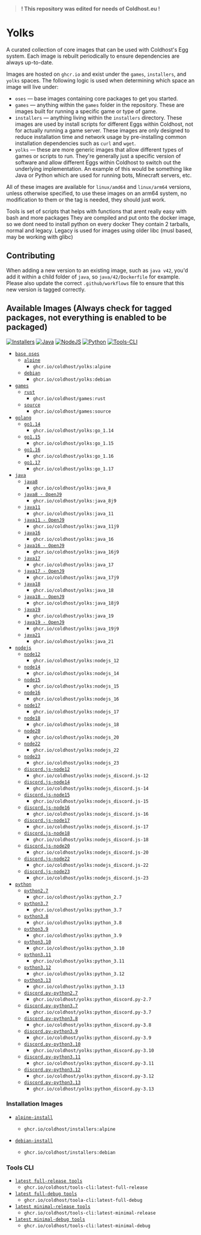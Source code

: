 > **! This repository was edited for needs of Coldhost.eu !**

# Yolks

A curated collection of core images that can be used with Coldhost's Egg system. Each image is rebuilt
periodically to ensure dependencies are always up-to-date.

Images are hosted on `ghcr.io` and exist under the `games`, `installers`, and `yolks` spaces. The following logic
is used when determining which space an image will live under:

* `oses` — base images containing core packages to get you started.
* `games` — anything within the `games` folder in the repository. These are images built for running a specific game
or type of game.
* `installers` — anything living within the `installers` directory. These images are used by install scripts for different
Eggs within Coldhost, not for actually running a game server. These images are only designed to reduce installation time
and network usage by pre-installing common installation dependencies such as `curl` and `wget`.
* `yolks` — these are more generic images that allow different types of games or scripts to run. They're generally just
a specific version of software and allow different Eggs within Coldhost to switch out the underlying implementation. An
example of this would be something like Java or Python which are used for running bots, Minecraft servers, etc.

All of these images are available for `linux/amd64` and `linux/arm64` versions, unless otherwise specified, to use
these images on an arm64 system, no modification to them or the tag is needed, they should just work.

Tools is set of scripts that helps with functions that arent really easy with bash and more packages
They are compiled and put onto the docker image, so we dont need to install python on every docker
They contain 2 tarballs, normal and legacy. Legacy is used for images using older libc (musl based, may be working with glibc)

## Contributing

When adding a new version to an existing image, such as `java v42`, you'd add it within a child folder of `java`, so
`java/42/Dockerfile` for example. Please also update the correct `.github/workflows` file to ensure that this new version
is tagged correctly.

## Available Images (Always check for tagged packages, not everything is enabled to be packaged)
[![Installers](https://github.com/Coldhost/yolks/actions/workflows/installers.yml/badge.svg)](https://github.com/Coldhost/yolks/actions/workflows/installers.yml)
[![Java](https://github.com/Coldhost/yolks/actions/workflows/java.yml/badge.svg)](https://github.com/Coldhost/yolks/actions/workflows/java.yml)
[![NodeJS](https://github.com/Coldhost/yolks/actions/workflows/nodejs.yml/badge.svg)](https://github.com/Coldhost/yolks/actions/workflows/nodejs.yml)
[![Python](https://github.com/Coldhost/yolks/actions/workflows/python.yml/badge.svg)](https://github.com/Coldhost/yolks/actions/workflows/python.yml)
[![Tools-CLI](https://github.com/Coldhost/yolks/actions/workflows/compile_py_tools.yml/badge.svg)](https://github.com/Coldhost/yolks/actions/workflows/compile_py_tools.yml)

* [`base oses`](https://github.com/Coldhost/yolks/tree/master/oses)
  * [`alpine`](https://github.com/Coldhost/yolks/tree/master/oses/alpine)
    * `ghcr.io/coldhost/yolks:alpine`
  * [`debian`](https://github.com/Coldhost/yolks/tree/master/oses/debian)
    * `ghcr.io/coldhost/yolks:debian`
* [`games`](https://github.com/Coldhost/yolks/tree/master/games)
  * [`rust`](https://github.com/Coldhost/yolks/tree/master/games/rust)
    * `ghcr.io/coldhost/games:rust`
  * [`source`](https://github.com/Coldhost/yolks/tree/master/games/source)
    * `ghcr.io/coldhost/games:source`
* [`golang`](https://github.com/Coldhost/yolks/tree/master/go)
  * [`go1.14`](https://github.com/Coldhost/yolks/tree/master/go/1.14)
    * `ghcr.io/coldhost/yolks:go_1.14`
  * [`go1.15`](https://github.com/Coldhost/yolks/tree/master/go/1.15)
    * `ghcr.io/coldhost/yolks:go_1.15`
  * [`go1.16`](https://github.com/Coldhost/yolks/tree/master/go/1.16)
    * `ghcr.io/coldhost/yolks:go_1.16`
  * [`go1.17`](https://github.com/Coldhost/yolks/tree/master/go/1.17)
    * `ghcr.io/coldhost/yolks:go_1.17`
* [`java`](https://github.com/Coldhost/yolks/tree/master/java)
  * [`java8`](https://github.com/Coldhost/yolks/tree/master/java/8)
    * `ghcr.io/coldhost/yolks:java_8`
  * [`java8 - OpenJ9`](https://github.com/Coldhost/yolks/tree/master/java/8j9)
    * `ghcr.io/coldhost/yolks:java_8j9`
  * [`java11`](https://github.com/Coldhost/yolks/tree/master/java/11)
    * `ghcr.io/coldhost/yolks:java_11`
  * [`java11 - OpenJ9`](https://github.com/Coldhost/yolks/tree/master/java/11j9)
    * `ghcr.io/coldhost/yolks:java_11j9`
  * [`java16`](https://github.com/Coldhost/yolks/tree/master/java/16)
    * `ghcr.io/coldhost/yolks:java_16`
  * [`java16 - OpenJ9`](https://github.com/Coldhost/yolks/tree/master/java/16j9)
    * `ghcr.io/coldhost/yolks:java_16j9`
  * [`java17`](https://github.com/Coldhost/yolks/tree/master/java/17)
    * `ghcr.io/coldhost/yolks:java_17`
  * [`java17 - OpenJ9`](https://github.com/Coldhost/yolks/tree/master/java/17j9)
    * `ghcr.io/coldhost/yolks:java_17j9`
  * [`java18`](https://github.com/Coldhost/yolks/tree/master/java/18)
    * `ghcr.io/coldhost/yolks:java_18`
  * [`java18 - OpenJ9`](https://github.com/Coldhost/yolks/tree/master/java/18j9)
    * `ghcr.io/coldhost/yolks:java_18j9`
  * [`java19`](https://github.com/Coldhost/yolks/tree/master/java/19)
    * `ghcr.io/coldhost/yolks:java_19`
  * [`java19 - OpenJ9`](https://github.com/Coldhost/yolks/tree/master/java/19j9)
    * `ghcr.io/coldhost/yolks:java_19j9`
  * [`java21`](https://github.com/Coldhost/yolks/tree/master/java/21)
    * `ghcr.io/coldhost/yolks:java_21`
* [`nodejs`](https://github.com/Coldhost/yolks/tree/master/nodejs)
  * [`node12`](https://github.com/Coldhost/yolks/tree/master/nodejs/12)
    * `ghcr.io/coldhost/yolks:nodejs_12`
  * [`node14`](https://github.com/Coldhost/yolks/tree/master/nodejs/14)
    * `ghcr.io/coldhost/yolks:nodejs_14`
  * [`node15`](https://github.com/Coldhost/yolks/tree/master/nodejs/15)
    * `ghcr.io/coldhost/yolks:nodejs_15`
  * [`node16`](https://github.com/Coldhost/yolks/tree/master/nodejs/16)
    * `ghcr.io/coldhost/yolks:nodejs_16`
  * [`node17`](https://github.com/Coldhost/yolks/tree/master/nodejs/17)
    * `ghcr.io/coldhost/yolks:nodejs_17`
  * [`node18`](https://github.com/Coldhost/yolks/tree/master/nodejs/18)
    * `ghcr.io/coldhost/yolks:nodejs_18`
  * [`node20`](https://github.com/Coldhost/yolks/tree/master/nodejs/20)
    * `ghcr.io/coldhost/yolks:nodejs_20`
  * [`node22`](https://github.com/Coldhost/yolks/tree/master/nodejs/22)
    * `ghcr.io/coldhost/yolks:nodejs_22`
  * [`node23`](https://github.com/Coldhost/yolks/tree/master/nodejs/23)
    * `ghcr.io/coldhost/yolks:nodejs_23`
  * [`discord.js-node12`](https://github.com/Coldhost/yolks/tree/master/nodejs/discord.js-12)
    * `ghcr.io/coldhost/yolks:nodejs_discord.js-12`
  * [`discord.js-node14`](https://github.com/Coldhost/yolks/tree/master/nodejs/discord.js-14)
    * `ghcr.io/coldhost/yolks:nodejs_discord.js-14`
  * [`discord.js-node15`](https://github.com/Coldhost/yolks/tree/master/nodejs/discord.js-15)
    * `ghcr.io/coldhost/yolks:nodejs_discord.js-15`
  * [`discord.js-node16`](https://github.com/Coldhost/yolks/tree/master/nodejs/discord.js-16)
    * `ghcr.io/coldhost/yolks:nodejs_discord.js-16`
  * [`discord.js-node17`](https://github.com/Coldhost/yolks/tree/master/nodejs/discord.js-17)
    * `ghcr.io/coldhost/yolks:nodejs_discord.js-17`
  * [`discord.js-node18`](https://github.com/Coldhost/yolks/tree/master/nodejs/discord.js-18)
    * `ghcr.io/coldhost/yolks:nodejs_discord.js-18`
  * [`discord.js-node20`](https://github.com/Coldhost/yolks/tree/master/nodejs/discord.js-20)
    * `ghcr.io/coldhost/yolks:nodejs_discord.js-20`
  * [`discord.js-node22`](https://github.com/Coldhost/yolks/tree/master/nodejs/discord.js-22)
    * `ghcr.io/coldhost/yolks:nodejs_discord.js-22`
  * [`discord.js-node23`](https://github.com/Coldhost/yolks/tree/master/nodejs/discord.js-23)
    * `ghcr.io/coldhost/yolks:nodejs_discord.js-23`
* [`python`](https://github.com/Coldhost/yolks/tree/master/python)
  * [`python2.7`](https://github.com/Coldhost/yolks/tree/master/python/2.7)
    * `ghcr.io/coldhost/yolks:python_2.7`
  * [`python3.7`](https://github.com/Coldhost/yolks/tree/master/python/3.7)
    * `ghcr.io/coldhost/yolks:python_3.7`
  * [`python3.8`](https://github.com/Coldhost/yolks/tree/master/python/3.8)
    * `ghcr.io/coldhost/yolks:python_3.8`
  * [`python3.9`](https://github.com/Coldhost/yolks/tree/master/python/3.9)
    * `ghcr.io/coldhost/yolks:python_3.9`
  * [`python3.10`](https://github.com/Coldhost/yolks/tree/master/python/3.10)
    * `ghcr.io/coldhost/yolks:python_3.10`
  * [`python3.11`](https://github.com/Coldhost/yolks/tree/master/python/3.11)
    * `ghcr.io/coldhost/yolks:python_3.11`
  * [`python3.12`](https://github.com/Coldhost/yolks/tree/master/python/3.12)
    * `ghcr.io/coldhost/yolks:python_3.12`
  * [`python3.13`](https://github.com/Coldhost/yolks/tree/master/python/3.13)
    * `ghcr.io/coldhost/yolks:python_3.13`
  * [`discord.py-python2.7`](https://github.com/Coldhost/yolks/tree/master/python/discord.py-2.7)
    * `ghcr.io/coldhost/yolks:python_discord.py-2.7`
  * [`discord.py-python3.7`](https://github.com/Coldhost/yolks/tree/master/python/discord.py-3.7)
    * `ghcr.io/coldhost/yolks:python_discord.py-3.7`
  * [`discord.py-python3.8`](https://github.com/Coldhost/yolks/tree/master/python/discord.py-3.8)
    * `ghcr.io/coldhost/yolks:python_discord.py-3.8`
  * [`discord.py-python3.9`](https://github.com/Coldhost/yolks/tree/master/python/discord.py-3.9)
    * `ghcr.io/coldhost/yolks:python_discord.py-3.9`
  * [`discord.py-python3.10`](https://github.com/Coldhost/yolks/tree/master/python/discord.py-3.10)
    * `ghcr.io/coldhost/yolks:python_discord.py-3.10`
  * [`discord.py-python3.11`](https://github.com/Coldhost/yolks/tree/master/python/discord.py-3.11)
    * `ghcr.io/coldhost/yolks:python_discord.py-3.11`
  * [`discord.py-python3.12`](https://github.com/Coldhost/yolks/tree/master/python/discord.py-3.12)
    * `ghcr.io/coldhost/yolks:python_discord.py-3.12`
  * [`discord.py-python3.13`](https://github.com/Coldhost/yolks/tree/master/python/discord.py-3.13)
    * `ghcr.io/coldhost/yolks:python_discord.py-3.13`

### Installation Images

* [`alpine-install`](https://github.com/Coldhost/yolks/tree/master/installers/alpine)
  * `ghcr.io/coldhost/installers:alpine`

* [`debian-install`](https://github.com/Coldhost/yolks/tree/master/installers/debian)
  * `ghcr.io/coldhost/installers:debian`

### Tools CLI

* [`latest full-release tools`](https://github.com/Coldhost/yolks/tree/master/shared/tools)
  * `ghcr.io/coldhost/tools-cli:latest-full-release`
* [`latest full-debug tools`](https://github.com/Coldhost/yolks/tree/master/shared/tools)
  * `ghcr.io/coldhost/toola-cli:latest-full-debug`
* [`latest minimal-release tools`](https://github.com/Coldhost/yolks/tree/master/shared/tools)
  * `ghcr.io/coldhost/tools-cli:latest-minimal-release`
* [`latest minimal-debug tools`](https://github.com/Coldhost/yolks/tree/master/shared/tools)
  * `ghcr.io/coldhost/tools-cli:latest-minimal-debug`
